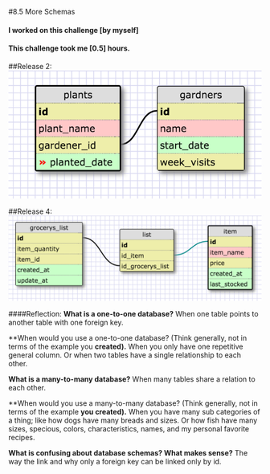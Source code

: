 #8.5 More Schemas
#### I worked on this challenge [by myself]
#### This challenge took me [0.5] hours.

##Release 2:
![Image of tables](https://github.com/frankiebee/phase-0/blob/master/week-8/imgs/plant.png)

##Release 4:
![Image of tables](https://github.com/frankiebee/phase-0/blob/master/week-8/imgs/grocery.png)

####Reflection:
**What is a one-to-one database?**
When one table points to another table with one foreign key.

**When would you use a one-to-one database? (Think generally, not in terms of the example you
**created).**
When you only have one repetitive general column. Or when two tables have a single relationship to each other.

**What is a many-to-many database?**
When many tables share a relation to each other.

**When would you use a many-to-many database? (Think generally, not in terms of the example
**you created).**
When you have many sub categories of a thing; like how dogs have many breads and sizes. Or how fish have many sizes, specious, colors, characteristics, names, and my personal favorite recipes.

**What is confusing about database schemas? What makes sense?**
The way the link and why only a foreign key can be linked only by id.

